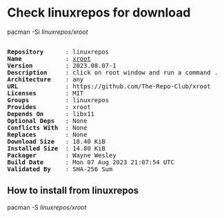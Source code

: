 # Check linuxrepos for download

pacman -Si *linuxrepos/xroot*

<div class="highlight"><pre class="highlight"><text>
<b>Repository</b>      : linuxrepos
<b>Name</b>            : <a href="../../x86_64/xroot-2023.08.07-1-any.pkg.tar.zst">xroot</a>
<b>Version</b>         : 2023.08.07-1
<b>Description</b>     : click on root window and run a command .
<b>Architecture</b>    : any
<b>URL</b>             : https://github.com/The-Repo-Club/xroot
<b>Licenses</b>        : MIT
<b>Groups</b>          : linuxrepos
<b>Provides</b>        : xroot
<b>Depends On</b>      : libx11
<b>Optional Deps</b>   : None
<b>Conflicts With</b>  : None
<b>Replaces</b>        : None
<b>Download Size</b>   : 18.40 KiB
<b>Installed Size</b>  : 14.80 KiB
<b>Packager</b>        : Wayne Wesley <wayne6324@gmail.com>
<b>Build Date</b>      : Mon 07 Aug 2023 21:07:54 UTC
<b>Validated By</b>    : SHA-256 Sum
</text></pre></div>

## How to install from linuxrepos

pacman -S *linuxrepos/xroot*
